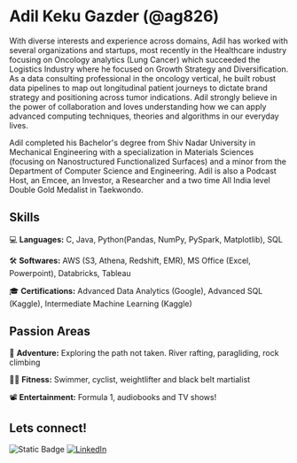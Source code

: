 # Adil Keku Gazder (@ag826)

With diverse interests and experience across domains, Adil has worked with several organizations and startups, most recently in the Healthcare industry focusing on Oncology analytics (Lung Cancer) which succeeded the Logistics Industry where he focused on Growth Strategy and Diversification. As a data consulting professional in the oncology vertical, he built robust data pipelines to map out longitudinal patient journeys to dictate brand strategy and positioning across tumor indications. Adil strongly believe in the power of collaboration and loves understanding how we can apply advanced computing techniques, theories and algorithms in our everyday lives.

Adil completed his Bachelor's degree from Shiv Nadar University in Mechanical Engineering with a specialization in Materials Sciences (focusing on Nanostructured Functionalized Surfaces) and a minor from the Department of Computer Science and Engineering. Adil is also a Podcast Host, an Emcee, an Investor, a Researcher and a two time All India level Double Gold Medalist in Taekwondo. 

## Skills
💻 **Languages:** C, Java, Python(Pandas, NumPy, PySpark, Matplotlib), SQL

🛠 **Softwares:** AWS (S3, Athena, Redshift, EMR), MS Office (Excel, Powerpoint), Databricks, Tableau

🎓 **Certifications:** Advanced Data Analytics (Google), Advanced SQL (Kaggle), Intermediate Machine Learning (Kaggle)

## Passion Areas
🌄 **Adventure:** Exploring the path not taken. River rafting, paragliding, rock climbing

🏊‍♂️ **Fitness:** Swimmer, cyclist, weightlifter and black belt martialist

📽 **Entertainment:** Formula 1, audiobooks and TV shows!

## Lets connect!
![Static Badge](https://img.shields.io/badge/Gmail-%23d3d3d3?style=for-the-badge&logo=gmail&logoColor=red&labelColor=e6e6e6&color=e6e6e6&link=(mailto%3AYourEmail%40gmail.com))
[![LinkedIn](https://img.shields.io/badge/LinkedIn-0077B5?style=for-the-badge&logo=linkedin&logoColor=white)](https://www.linkedin.com/in/adilgazder/)


